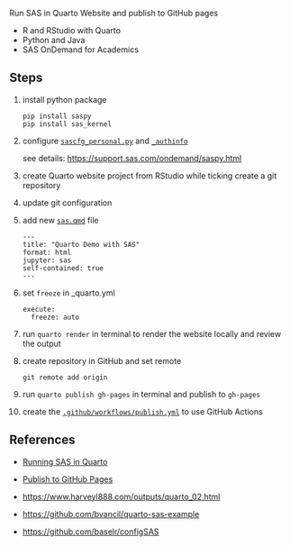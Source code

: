 Run SAS in Quarto Website and publish to GitHub pages

- R and RStudio with Quarto
- Python and Java
- SAS OnDemand for Academics

## Steps

1. install python package
   
    ``` 
    pip install saspy
    pip install sas_kernel
    ```

1. configure [`sascfg_personal.py`](configure_saspy/sascfg_personal.py) and [`_authinfo`](configure_saspy/_authinfo)

    see details: https://support.sas.com/ondemand/saspy.html

1. create Quarto website project from RStudio while ticking create a git repository

1. update git configuration 
   
1. add new [`sas.qmd`](sas.qmd) file 

    ```qmd
    ---
    title: "Quarto Demo with SAS"
    format: html
    jupyter: sas
    self-contained: true
    ---
    ```

1. set `freeze` in _quarto.yml

    ```
    execute:
      freeze: auto
    ```

1. run `quarto render` in terminal to render the website locally and review the output

1. create repository in GitHub and set remote

    `git remote add origin `

1.  run `quarto publish gh-pages` in terminal and publish to `gh-pages`
   
1. create the [`.github/workflows/publish.yml`](.github/workflows/publish.yml) to use GitHub Actions 

## References

- [Running SAS in Quarto](https://www.harveyl888.com/post/2022-06-27-quarto_sas_01/)

- [Publish to GitHub Pages](https://quarto.org/docs/publishing/github-pages.html)
  
- https://www.harveyl888.com/outputs/quarto_02.html

- https://github.com/bvancil/quarto-sas-example

- https://github.com/baselr/configSAS
  

